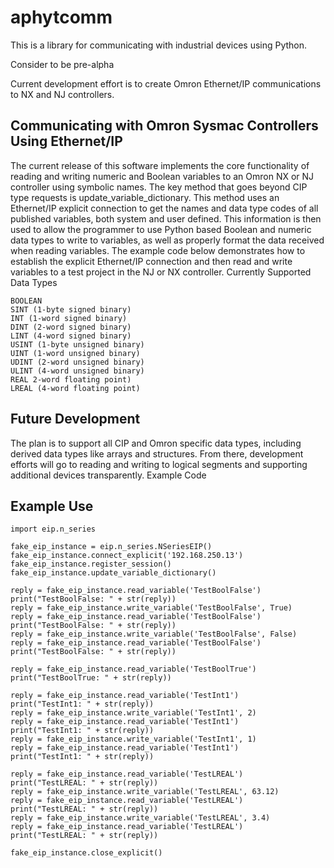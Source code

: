 # aphytcomm
This is a library for communicating with industrial devices using Python.

Consider to be pre-alpha

Current development effort is to create Omron Ethernet/IP communications to NX and NJ controllers.

## Communicating with Omron Sysmac Controllers Using Ethernet/IP

The current release of this software implements the core functionality of reading and writing numeric and Boolean variables to an Omron NX or NJ controller using symbolic names. The key method that goes beyond CIP type requests is update_variable_dictionary. This method uses an Ethernet/IP explicit connection to get the names and data type codes of all published variables, both system and user defined. This information is then used to allow the programmer to use Python based Boolean and numeric data types to write to variables, as well as properly format the data received when reading variables. The example code below demonstrates how to establish the explicit Ethernet/IP connection and then read and write variables to a test project in the NJ or NX controller.
Currently Supported Data Types

    BOOLEAN
    SINT (1-byte signed binary)
    INT (1-word signed binary)
    DINT (2-word signed binary)
    LINT (4-word signed binary)
    USINT (1-byte unsigned binary)
    UINT (1-word unsigned binary)
    UDINT (2-word unsigned binary)
    ULINT (4-word unsigned binary)
    REAL 2-word floating point)
    LREAL (4-word floating point)

## Future Development

The plan is to support all CIP and Omron specific data types, including derived data types like arrays and structures. From there, development efforts will go to reading and writing to logical segments and supporting additional devices transparently.
Example Code

## Example Use

    import eip.n_series
    
    fake_eip_instance = eip.n_series.NSeriesEIP()
    fake_eip_instance.connect_explicit('192.168.250.13')
    fake_eip_instance.register_session()
    fake_eip_instance.update_variable_dictionary()
    
    reply = fake_eip_instance.read_variable('TestBoolFalse')
    print("TestBoolFalse: " + str(reply))
    reply = fake_eip_instance.write_variable('TestBoolFalse', True)
    reply = fake_eip_instance.read_variable('TestBoolFalse')
    print("TestBoolFalse: " + str(reply))
    reply = fake_eip_instance.write_variable('TestBoolFalse', False)
    reply = fake_eip_instance.read_variable('TestBoolFalse')
    print("TestBoolFalse: " + str(reply))
    
    reply = fake_eip_instance.read_variable('TestBoolTrue')
    print("TestBoolTrue: " + str(reply))
    
    reply = fake_eip_instance.read_variable('TestInt1')
    print("TestInt1: " + str(reply))
    reply = fake_eip_instance.write_variable('TestInt1', 2)
    reply = fake_eip_instance.read_variable('TestInt1')
    print("TestInt1: " + str(reply))
    reply = fake_eip_instance.write_variable('TestInt1', 1)
    reply = fake_eip_instance.read_variable('TestInt1')
    print("TestInt1: " + str(reply))
    
    reply = fake_eip_instance.read_variable('TestLREAL')
    print("TestLREAL: " + str(reply))
    reply = fake_eip_instance.write_variable('TestLREAL', 63.12)
    reply = fake_eip_instance.read_variable('TestLREAL')
    print("TestLREAL: " + str(reply))
    reply = fake_eip_instance.write_variable('TestLREAL', 3.4)
    reply = fake_eip_instance.read_variable('TestLREAL')
    print("TestLREAL: " + str(reply))
    
    fake_eip_instance.close_explicit()
